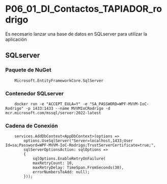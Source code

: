 # P06_01_DI_Contactos_TAPIADOR_rodrigo
Es necesario lanzar una base de datos en SQLserver para utilizar la aplicación
## SQLserver
### Paquete de NuGet
        Microsoft.EntityFrameworkCore.SqlServer
### Contenedor SQLserver
        docker run -e "ACCEPT_EULA=Y" -e "SA_PASSWORD=WPF-MVVM-IoC-Rodrigo" -p 1433:1433 --name MVVMIoCRodrigo -d mcr.microsoft.com/mssql/server:2022-latest
### Cadena de Conexión
        services.AddDbContext<AppDbContext>(options =>
            options.UseSqlServer("Server=localhost,1433;User Id=sa;Password=WPF-MVVM-IoC-Rodrigo;TrustServerCertificate=true;",
            sqlServerOptionsAction: sqlOptions =>
            {
                sqlOptions.EnableRetryOnFailure(
                maxRetryCount: 10,
                maxRetryDelay: TimeSpan.FromSeconds(30),
                errorNumbersToAdd: null);
            }));
